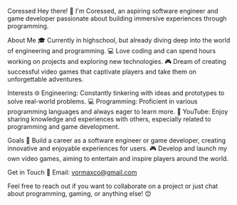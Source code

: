 Coressed
Hey there! 👋 I'm Coressed, an aspiring software engineer and game developer passionate about building immersive experiences through programming.

About Me
🎓 Currently in highschool, but already diving deep into the world of engineering and programming.
💻 Love coding and can spend hours working on projects and exploring new technologies.
🎮 Dream of creating successful video games that captivate players and take them on unforgettable adventures.

Interests
🌐 Engineering: Constantly tinkering with ideas and prototypes to solve real-world problems.
💻 Programming: Proficient in various programming languages and always eager to learn more.
🎥 YouTube: Enjoy sharing knowledge and experiences with others, especially related to programming and game development.

Goals
🚀 Build a career as a software engineer or game developer, creating innovative and enjoyable experiences for users.
🎮 Develop and launch my own video games, aiming to entertain and inspire players around the world.

Get in Touch
📧 Email: vormaxco@gmail.com

Feel free to reach out if you want to collaborate on a project or just chat about programming, gaming, or anything else! 😊
